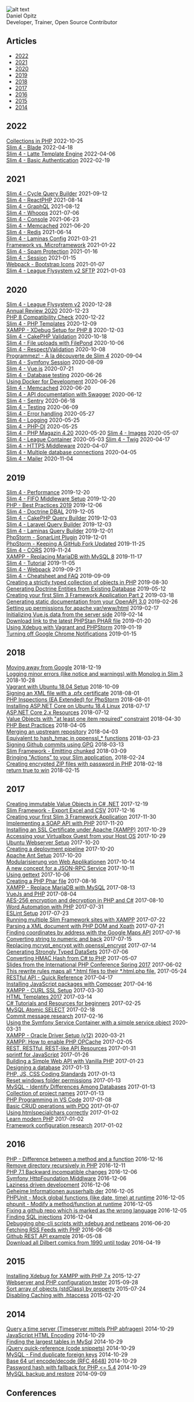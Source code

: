 ![alt text](https://secure.gravatar.com/avatar/f669e8ad3a77b5f766e04ed79aed03bf?s=160&amp;d=identicon&amp;r=g)  
Daniel Opitz  
Developer, Trainer, Open Source Contributor   

## Articles

* [2022](#2022)
* [2021](#2021)
* [2020](#2020)
* [2019](#2019)
* [2018](#2018)
* [2017](#2017)
* [2016](#2016)
* [2015](#2015)
* [2014](#2014)

## 2022

[Collections in PHP](2022-10-25-collections-php.md) 2022-10-25  
[Slim 4 - Blade](2022-06-18-slim-blade.md) 2022-04-18  
[Slim 4 - Latte Template Engine](2022-04-06-slim4-latte.md) 2022-04-06  
[Slim 4 - Basic Authentication](2022-02-19-slim-basic-auth.md) 2022-02-19

## 2021

[Slim 4 - Cycle Query Builder](2021-09-12-slim-cycle-query-builder.md) 2021-09-12  
[Slim 4 - ReactPHP](2021-08-14-slim-reactphp.md) 2021-08-14  
[Slim 4 - GraphQL](2021-08-12-slim-graphql.md) 2021-08-12  
[Slim 4 - Whoops](2021-07-06-slim-whoops.md) 2021-07-06  
[Slim 4 - Console](2021-06-23-slim-console.md) 2021-06-23  
[Slim 4 - Memcached](2021-06-20-slim-memcached.md) 2021-06-20  
[Slim 4 - Redis](2021-06-14-slim-redis.md) 2021-06-14  
[Slim 4 - Laminas Config](2021-03-21-slim4-laminas-config.md) 2021-03-21  
[Framework vs. Microframework](2021-01-22-slim4-framework-vs-micro-framework.md) 2021-01-22  
[Slim 4 - Spam Protection](2021-01-16-slim4-spam-protection.md) 2021-01-16  
[Slim 4 - Session](2021-01-15-slim4-session.md) 2021-01-15  
[Webpack - Bootstrap Icons](2021-01-07-webpack-bootstrap-icons.md) 2021-01-07  
[Slim 4 - League Flysystem v2 SFTP](2021-01-03-slim4-sftp.md) 2021-01-03  

## 2020

[Slim 4 - League Flysystem v2](2020-12-28-slim4-flysystem-v2.md) 2020-12-28  
[Annual Review 2020](2020-12-23-annual-review-2020.md) 2020-12-23  
[PHP 8 Compatibility Check](2020-12-22-php8-compatibility-check.md) 2020-12-22  
[Slim 4 - PHP Templates](2020-12-09-slim4-php-view.md) 2020-12-09  
[XAMPP - XDebug Setup for PHP 8](2020-12-03-xampp-xdebug-setup-php8.md) 2020-12-03  
[Slim 4 - CakePHP Validation](2020-10-18-slim4-cakephp-validation.md) 2020-10-18   
[Slim 4 - File uploads with FilePond](2020-10-06-slim4-filepond.md) 2020-10-06  
[Slim 4 - Respect/Validation](2020-10-08-slim4-respect-validation.md) 2020-10-08  
[Programmez! - À la découverte de Slim 4](2020-09-04-slim4-programmez.md) 2020-09-04  
[Slim 4 - Symfony Session](2020-08-09-slim4-http-session.md) 2020-08-09  
[Slim 4 - Vue.js](2020-07-21-slim4-vue.md) 2020-07-21  
[Slim 4 - Database testing](2020-06-26-slim4-database-testing.md) 2020-06-26  
[Using Docker for Development](2020-06-26-slim4-docker.md) 2020-06-26     
[Slim 4 - Memcached](2021-06-20-slim-memcached.md) 2020-06-20  
[Slim 4 - API documentation with Swagger](2020-06-12-slim4-swagger-ui.md) 2020-06-12  
[Slim 4 - Sentry](2020-06-18-slim4-sentry.md) 2020-06-18  
[Slim 4 - Testing](2020-06-09-slim4-testing.md) 2020-06-09  
[Slim 4 - Error handling](2020-05-27-slim4-error-handling.md) 2020-05-27  
[Slim 4 - Logging](2020-05-25-slim4-logging.md) 2020-05-25  
[Slim 4 - PHP-DI](2020-05-24-slim4-php-di.md) 2020-05-25  
[Slim 4 - PHP Magazin 4.20](2020-05-20-slim4-php-magazin-420.md) 2020-05-20
[Slim 4 - Images](2020-05-07-slim4-working-with-images.md) 2020-05-07  
[Slim 4 - League Container](2020-05-03-slim4-league-container.md) 2020-05-03
[Slim 4 - Twig](2020-04-17-slim4-twig-templates.md) 2020-04-17  
[Slim 4 - HTTPS Middleware](2020-04-07-slim4-https-middleware.md) 2020-04-07  
[Slim 4 - Multiple database connections](2020-04-05-slim4-multiple-pdo-database-connections.md) 2020-04-05  
[Slim 4 - Mailer](2020-04-11-slim4-sending-emails.md) 2020-11-04

## 2019

[Slim 4 - Performance](2019-12-20-slim4-performance-testing.md) 2019-12-20  
[Slim 4 - FIFO Middleware Setup](2019-12-20-slim4-fifo-middleware.md) 2019-12-20  
[PHP - Best Practices 2019](2019-12-06-php-best-practice-2019.md) 2019-12-06  
[Slim 4 - Doctrine DBAL](2019-12-05-slim4-doctrine-dbal.md) 2019-12-05  
[Slim 4 - CakePHP Query Builder](2019-12-03-slim4-cakephp-query-builder.md) 2019-12-03  
[Slim 4 - Laravel Query Builder](2019-12-03-slim4-eloquent.md) 2019-12-03  
[Slim 4 - Laminas Query Builder](2019-12-01-slim4-laminas-db-query-builder-setup.md) 2019-12-01  
[PhpStorm - SonarLint Plugin](2019-12-01-the-phpstorm-sonarlint-plugin.md) 2019-12-01  
[PhpStorm - Keeping A GitHub Fork Updated](2019-11-25-phpstorm-keeping-a-github-fork-updated.md) 2019-11-25  
[Slim 4 - CORS](2019-11-24-slim4-cors.md) 2019-11-24  
[XAMPP - Replacing MariaDB with MySQL 8](2019-11-17-xampp-replacing-mariadb-with-mysql-8.md) 2019-11-17  
[Slim 4 - Tutorial](2019-11-05-slim4-tutorial.md) 2019-11-05  
[Slim 4 - Webpack](2019-09-21-slim4-compiling-assets-with-webpack.md) 2019-09-21  
[Slim 4 - Cheatsheet and FAQ](2019-09-09-slim-4-cheatsheet-and-faq.md) 2019-09-09  
[Creating a strictly typed collection of objects in PHP](2019-08-30-creating-a-strictly-typed-collection-of-objects-in-php.md) 2019-08-30   
[Generating Doctrine Entities from Existing Database](2019-05-12-generating-doctrine-entities-from-existing-database.md) 2019-05-12  
[Creating your first Slim 3 Framework Application Part 2](2019-03-18-creating-your-first-slim-framework-application-part-2.md) 2019-03-18  
[Generating static documentation from your OpenAPI 3.0](2019-02-26-generating-static-documentation-from-your-openapi.md) 2019-02-26  
[Setting up permissions for apache var/www/html](2019-02-17-correct-owner-and-permissions-of-var-www-html.md) 2019-02-17  
[Initializing Vue.js data from the server side](2019-02-14-initializing-vuejs-data-from-the-server-side.md) 2019-02-14  
[Download link to the latest PHPStan PHAR file](2019-01-20-download-link-to-the-latest-phpstan-phar-file.md) 2019-01-20  
[Using Xdebug with Vagrant and PHPStorm](2019-01-19-install-xdebug-and-configure-phpstorm-for-vagrant.md) 2019-01-19  
[Turning off Google Chrome Notifications](2019-01-15-turning-off-chrome-notifications.md) 2019-01-15

## 2018

[Moving away from Google](2018-12-19-moving-away-from-google.md) 2018-12-19  
[Logging minor errors (like notice and warnings) with Monolog in Slim 3](2018-10-28-logging-minor-errors-like-notice-and-warnings-with-monolog-in-slim-3.md) 2018-10-28  
[Vagrant with Ubuntu 18.04 Setup](2018-10-09-vagrant-with-ubuntu-18-04-setup.md) 2018-10-09  
[Signing an XML file with a .pfx certificate](2018-08-01-signing-an-xml-file-with-a-pfx-certificate.md) 2018-08-01  
[PHP Inspections (EA Extended) for PhpStorm](2018-08-01-php-inspections-ea-extended-for-phpstorm.md) 2018-08-01  
[Installing ASP.NET Core on Ubuntu 18.4 Linux](2018-07-17-aspnet-core-2-ubuntu-setup.md) 2018-07-17  
[ASP.NET Core 2.x Resources](2018-07-12-asp-net-core-2-x-resources.md) 2018-07-12  
[Value Objects with "at least one item required" constraint](2018-04-30-value-objects-with-at-least-one-item-required-constraint.md) 2018-04-30  
[PHP Best Practices](2018-04-05-php-best-practices.md) 2018-04-05  
[Merging an upstream repository](2018-04-03-merging-an-upstream-repository.md) 2018-04-03  
[Equivalent to hash_hmac in oppenssl_* functions](2018-03-23-equivalent-to-hash-hmac-in-oppenssl-functions.md) 2018-03-23  
[Signing Github commits using GPG](2018-03-13-signing-github-commits-using-gpg.md) 2018-03-13  
[Slim Framework - Emitting chunked](2018-03-09-emitting-chunked-stream-responses-with-slim.md) 2018-03-09  
[Bringing "Actions" to your Slim application.](2018-02-24-bringing-actions-to-your-slim-application.md) 2018-02-24  
[Creating encrypted ZIP files with password in PHP](2018-02-18-creating-encrypted-zip-files-with-password-in-php.md) 2018-02-18  
[return true to win](2018-02-15-return-true-to-win.md) 2018-02-15  

## 2017

[Creating immutable Value Objects in C# .NET](2017-12-19-creating-immutable-value-objects-in-c-net.md) 2017-12-19  
[Slim Framework - Export Excel and CSV](2017-12-16-creating-and-downloading-excel-files-with-slim.md) 2017-12-16  
[Creating your first Slim 3 Framework Application](2017-11-30-creating-your-first-slim-framework-application.md) 2017-11-30  
[Implementing a SOAP API with PHP](2017-11-20-implementing-a-soap-api-with-php-7.md) 2017-11-20  
[Installing an SSL Certificate under Apache (XAMPP)](2017-10-29-installing-an-ssl-certificate-under-apache-xampp.md) 2017-10-29  
[Accessing your Virtualbox Guest from your Host OS](2017-10-29-accessing-your-virtualbox-guest-from-your-host-os.md) 2017-10-29  
[Ubuntu Webserver Setup](2017-10-20-ubuntu-webserver-setup.md) 2017-10-20  
[Creating a deployment pipeline](2017-10-20-creating-a-deployment-pipeline.md) 2017-10-20  
[Apache Ant Setup](2017-10-20-apache-ant-setup.md) 2017-10-20  
[Modularisierung von Web Applikationen](2017-10-14-modularisierung-von-web-applikationen.md) 2017-10-14  
[A new concept for a JSON-RPC Service](2017-10-11-a-new-concept-for-a-json-rpc-service.md) 2017-10-11  
[Using gettext](2017-10-06-using-gettext.md) 2017-10-06  
[Creating a PHP Phar file](2017-08-16-create-a-php-phar-file.md) 2017-08-16  
[XAMPP - Replace MariaDB with MySQL](2017-08-13-xampp-replacing-mariadb-with-mysql.md) 2017-08-13    
[VueJs and PHP](2017-08-04-vuejs-and-php.md) 2017-08-04  
[AES-256 encryption and decryption in PHP and C#](2017-08-10-aes-256-encryption-and-decryption-in-php-and-csharp.md) 2017-08-10  
[Word Automation with PHP](2017-07-31-word-automation-with-php.md) 2017-07-31  
[ESLint Setup](2017-07-23-eslint-setup.md) 2017-07-23  
[Running multiple Slim Framework sites with XAMPP](2017-07-22-running-multiple-slim-framework-sites-with-xampp.md) 2017-07-22  
[Parsing a XML document with PHP DOM and Xpath](2017-07-21-parsing-a-xml-document-with-php-dom-and-xpath.md) 2017-07-21  
[Finding coordinates by address with the Google Maps API](2017-07-16-finding-coordinates-by-address-with-the-google-maps-api.md) 2017-07-16    
[Converting string to numeric and back](2017-07-15-converting-string-to-numeric-and-back.md) 2017-07-15  
[Replacing mcrypt_encrypt with openssl_encrypt](2017-07-14-replace-mcrypt-encrypt-with-openssl-encrypt.md) 2017-07-14  
[Generating Strongly Typed DataSets](2017-07-06-generating-strongly-typed-datasets.md) 2017-07-06   
[Converting HMAC Hash from C# to PHP](2017-07-05-converting-hmac-hash-from-c-to-php.md) 2017-05-07  
[Slides from the International PHP Conference Spring 2017](2017-06-02-slides-from-the-international-php-conference-spring-2017.md) 2017-06-02  
[This rewrite rules maps all *.html files to their *.html.php file.](2017-05-24-this-rewrite-rules-maps-all-html-files-to-their-html-php-file.md) 2017-05-24  
[RESTful API - Quick Reference](2017-04-17-rest-restful-api-quick-reference.md) 2017-04-17  
[Installing JavaScript packages with Composer](2017-04-16-installing-javascript-packages-with-composer.md) 2017-04-16  
[XAMPP - CURL SSL Setup](2017-03-30-xampp-curl-ssl-setup.md) 2017-03-30  
[HTML Templates 2017](2017-03-14-admin-templates.md) 2017-03-14  
[C# Tutorials and Resources for beginners](2017-02-25-c-tutorials-and-resources-for-beginners.md) 2017-02-25  
[MySQL Atomic SELECT](2017-02-18-mysql-atomic-select.md) 2017-02-18  
[Commit message research](2017-02-16-commit-message-research.md) 2017-02-16  
[Using the Symfony Service Container with a simple service object](2017-01-31-using-the-symfony-service-container-with-a-simple-service-object.md) 2020-03-31  
[XAMPP - Oracle Driver Setup (v12)](2017-03-21-xampp-oracle-driver-setup-v12.md) 2020-03-21  
[XAMPP: How to enable PHP OPCache](2017-02-05-xampp-how-to-enable-php-opcache.md) 2017-02-05  
[REST, RESTful, REST-like API Resources](2017-01-30-rest-restful-rest-like-api-resources.md) 2017-01-31  
[sprintf for JavaScript](2017-01-26-sprintf-for-javascript.md) 2017-01-26  
[Building a Simple Web API with Vanilla PHP](2017-01-23-building-a-simple-web-api-with-vanilla-php.md) 2017-01-23  
[Designing a database](2017-01-17-designing-a-database.md) 2017-01-13  
[PHP, JS, CSS Coding Standards](2017-01-17-coding-standard.md) 2017-01-13  
[Reset windows folder permissions](2017-01-13-reset-windows-folder-permissions.md) 2017-01-13  
[MySQL - Identify Differences Among Databases](2017-01-13-mysql-identify-differences-among-databases.md) 2017-01-13  
[Collection of project names](2017-01-13-collection-of-project-names.md) 2017-01-13  
[PHP Programming in VS Code](2017-01-08-php-programming-in-vs-code.md) 2017-01-08  
[Basic CRUD operations with PDO](2017-01-07-basic-crud-operations-with-pdo.md) 2017-01-07  
[Using htmlspecialchars correctly](2017-01-02-how-to-use-htmlspecialchars-in-php.md) 2017-01-02  
[Learn modern PHP](2017-01-02-resources-for-php.md) 2017-01-02  
[Framework configuration research](2017-01-02-framework-configuration-research.md) 2017-01-02

## 2016

[PHP - Difference between a method and a function](2016-12-16-php-difference-between-a-method-and-a-function.md) 2016-12-16  
[Remove directory recursively in PHP](2016-12-11-remove-directory-recursively-in-php.md) 2016-12-11  
[PHP 7.1 Backward incompatible changes](2016-12-06-php-7-1-backward-incompatible-changes.md) 2016-12-06  
[Symfony HttpFoundation Middlware](2016-12-06-symfony-httpfoundation-middlware.md) 2016-12-06  
[Laziness driven development](2016-12-06-laziness-driven-development.md) 2016-12-06  
[Geheime Informationen ausserhalb der](2016-12-05-geheime-informationen-ausserhalb-der-versionskontrolle.md) 2016-12-05  
[PHPUnit - Mock global functions (like date, time) at runtime](2016-12-05-phpunit-mock-global-functions-like-date-time-at-runtime.md) 2016-12-05  
[phpunit - Modify a method/function at runtime](2016-12-05-phpunit-mock-class-methods.md) 2016-12-05  
[Fixing a github repo which is marked as the wrong language](2016-12-05-fixing-a-github-repo-which-is-marked-as-the-wrong-language.md) 2016-12-05  
[Finding SQL injections](2016-12-04-finding-sql-injections.md) 2016-12-04  
[Debugging php-cli scripts with xdebug and netbeans](2016-06-20-debugging-php-command-line-scripts-with-xdebug.md) 2016-06-20  
[Fetching RSS Feeds with PHP](2016-06-08-fetching-rss-feeds-with-php.md) 2016-06-08  
[Github REST API example](2016-06-08-github-rest-api-example.md) 2016-05-08  
[Download all Dilbert comics from 1990 until today](2016-05-19-download-all-dilbert-comics-from-1990-until-today.md) 2016-04-19

## 2015

[Installing Xdebug for XAMPP with PHP 7.x](2015-12-27-installing-xdebug-for-xampp-with-php-7-x.md) 2015-12-27  
[Webserver and PHP configuration tester](2015-09-28-webserver-and-php-configuration-tester.md) 2015-09-28  
[Sort array of objects (stdClass) by property](2015-07-24-sort-array-of-objects-stdclass-by-property.md) 2015-07-24  
[Disabling Caching with .htaccess](2015-02-20-disable-caching-with-htaccess.md) 2015-02-20  

## 2014

[Query a time server (Timeserver mittels PHP abfragen)](2014-10-29-query-timeserver-using-php.md) 2014-10-29  
[JavaScript HTML Encoding](2014-10-29-javascript-html-encoding.md) 2014-10-29  
[Finding the largest tables in MySql](2014-10-25-finding-the-largest-tables-in-mysql.md) 2014-10-29  
[jQuery quick-reference (code snippets)](2014-10-29-jquery-quick-reference.md) 2014-10-29  
[MySQL - Find duplicate foreign keys](2014-10-29-mysql-find-duplicate-foreign-keys.md) 2014-10-29  
[Base 64 url encode/decode (RFC 4648)](2014-10-29-base-64-url-encode-decode-rfc-4648.md) 2014-10-29  
[Password hash with fallback for PHP <= 5.4](2014-10-29-password-hash-with-fallback-for-php-54.md) 2014-10-29  
[MySQL backup and restore](2014-09-09-mysql-backup-and-restore.md) 2014-09-09

## Conferences
